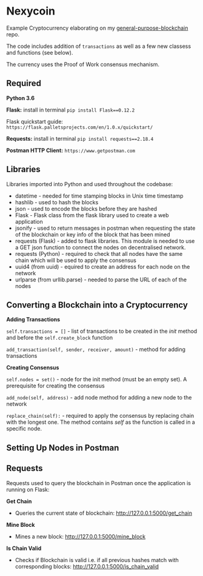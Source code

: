 # Nexycoin
Example Cryptocurrency elaborating on my [general-purpose-blockchain](https://github.com/lukegniwecki/general-purpose-blockchain) repo.

The code includes addition of `transactions` as well as a few new classess and functions (see below). 

The currency uses the Proof of Work consensus mechanism. 

## Required
**Python 3.6**

**Flask:** install in terminal 
```pip install Flask==0.12.2```

Flask quickstart guide: ```https://flask.palletsprojects.com/en/1.0.x/quickstart/```

**Requests:** install in terminal
```pip install requests==2.18.4```

**Postman HTTP Client:**
```https://www.getpostman.com```

## Libraries 
Libraries imported into Python and used throughout the codebase:
- datetime - needed for time stamping blocks in Unix time timestamp
- hashlib - used to hash the blocks
- json - used to encode the blocks before they are hashed
- Flask - Flask class from the flask library used to create a web application 
- jsonify - used to return messages in postman when requesting the state of the blockchain or key info of the block that has been mined 
- requests (Flask) - added to flask libraries. This module is needed to use a GET json function to connect the nodes on decentralised network.
- requests (Python) - required to check that all nodes have the same chain which will be used to apply the consensus
- uuid4 (from uuid) -  equired to create an address for each node on the network
- urlparse (from urllib.parse) - needed to parse the URL of each of the nodes

## Converting a Blockchain into a Cryptocurrency 
**Adding Transactions**

`self.transactions = []` - list of transactions to be created in the *init* method and before the `self.create_block` function

`add_transaction(self, sender, receiver, amount)` - method for adding transactions

**Creating Consensus**

`self.nodes = set()` - node for the init method (must be an empty set). A prerequisite for creating the consensus

`add_node(self, address)` - add node method for adding a new node to the network 

`replace_chain(self):` - required to apply the consensus by replacing chain with the longest one. The method contains *self* as the function is called in a specific node. 

## Setting Up Nodes in Postman

## Requests 
Requests used to query the blockchain in Postman once the application is running on Flask:

**Get Chain** 
- Queries the current state of blockchain: http://127.0.0.1:5000/get_chain

**Mine Block**
- Mines a new block: http://127.0.0.1:5000/mine_block

**Is Chain Valid** 
- Checks if Blockchain is valid i.e. if all previous hashes match with corresponding blocks: http://127.0.0.1:5000/is_chain_valid 

